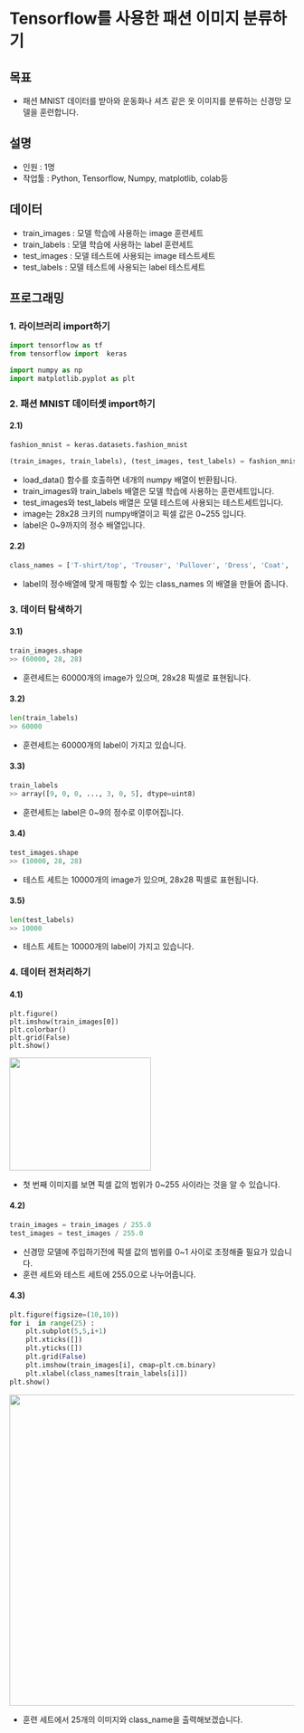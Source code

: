# Tensorflow를 사용한 패션 이미지 분류하기

## 목표
* 패션 MNIST 데이터를 받아와 운동화나 셔츠 같은 옷 이미지를 분류하는 신경망 모델을 훈련합니다.

## 설명
* 인원 : 1명
* 작업툴 : Python, Tensorflow, Numpy, matplotlib, colab등

## 데이터
* train_images : 모델 학습에 사용하는 image 훈련세트 
* train_labels : 모델 학습에 사용하는 label 훈련세트 
* test_images : 모델 테스트에 사용되는 image 테스트세트
* test_labels : 모델 테스트에 사용되는 label 테스트세트

## 프로그래밍

### 1. 라이브러리 import하기
```python
import tensorflow as tf
from tensorflow import  keras

import numpy as np
import matplotlib.pyplot as plt
```

### 2. 패션 MNIST 데이터셋 import하기
#### 2.1)
```python 
fashion_mnist = keras.datasets.fashion_mnist

(train_images, train_labels), (test_images, test_labels) = fashion_mnist.load_data()
```
* load_data() 함수를 호출하면 네개의 numpy 배열이 반환됩니다.
* train_images와 train_labels 배열은 모델 학습에 사용하는 훈련세트입니다.
* test_images와 test_labels 배열은 모델 테스트에 사용되는 테스트세트입니다.
* image는 28x28 크키의 numpy배열이고 픽셀 값은 0~255 입니다.
* label은 0~9까지의 정수 배열입니다. 
#### 2.2)
```python 
class_names = ['T-shirt/top', 'Trouser', 'Pullover', 'Dress', 'Coat', 'Sandal', 'shirt', 'Sneaker', 'Bag', 'Ankle boot']
```
* label의 정수배열에 맞게 매핑할 수 있는 class_names 의 배열을 만들어 줍니다.

### 3. 데이터 탐색하기
#### 3.1)
```python 
train_images.shape
>> (60000, 28, 28)
```
* 훈련세트는 60000개의 image가 있으며, 28x28 픽셀로 표현됩니다.
#### 3.2)
```python 
len(train_labels)
>> 60000
```
* 훈련세트는 60000개의 label이 가지고 있습니다.
#### 3.3)
```python 
train_labels
>> array([9, 0, 0, ..., 3, 0, 5], dtype=uint8)
```
* 훈련세트는 label은 0~9의 정수로 이루어집니다.
#### 3.4)
```python 
test_images.shape
>> (10000, 28, 28)
```
* 테스트 세트는 10000개의 image가 있으며, 28x28 픽셀로 표현됩니다.
#### 3.5)
```python 
len(test_labels)
>> 10000
```
* 테스트 세트는 10000개의 label이 가지고 있습니다.

### 4. 데이터 전처리하기
#### 4.1)
```pyton
plt.figure()
plt.imshow(train_images[0])
plt.colorbar()
plt.grid(False)
plt.show()
```
<img src="https://user-images.githubusercontent.com/69491771/90951778-c89b3c00-e498-11ea-9121-546c9f26e7e2.PNG" width="250" height="200">

* 첫 번째 이미지를 보면 픽셀 값의 범위가 0~255 사이라는 것을 알 수 있습니다.

#### 4.2)
```python
train_images = train_images / 255.0
test_images = test_images / 255.0
```
* 신경망 모델에 주입하기전에 픽셀 값의 범위를 0~1 사이로 조정해줄 필요가 있습니다.
* 훈련 세트와 테스트 세트에 255.0으로 나누어줍니다.

#### 4.3)
```python 
plt.figure(figsize=(10,10))
for i  in range(25) :
    plt.subplot(5,5,i+1)
    plt.xticks([])
    plt.yticks([])
    plt.grid(False)
    plt.imshow(train_images[i], cmap=plt.cm.binary)
    plt.xlabel(class_names[train_labels[i]])
plt.show()
```
<img src="https://user-images.githubusercontent.com/69491771/90951822-50814600-e499-11ea-821c-3772bc406b21.PNG" width="550" height="550">

* 훈련 세트에서 25개의 이미지와 class_name을 출력해보겠습니다.

